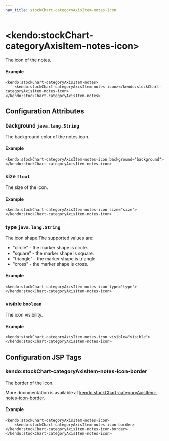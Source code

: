 ```yaml
---
nav_title: stockChart-categoryAxisItem-notes-icon
---
```


# \<kendo:stockChart-categoryAxisItem-notes-icon\>

The icon of the notes.

#### Example
    <kendo:stockChart-categoryAxisItem-notes>
        <kendo:stockChart-categoryAxisItem-notes-icon></kendo:stockChart-categoryAxisItem-notes-icon>
    </kendo:stockChart-categoryAxisItem-notes>

## Configuration Attributes

### background `java.lang.String`

The background color of the notes icon.

#### Example
    <kendo:stockChart-categoryAxisItem-notes-icon background="background">
    </kendo:stockChart-categoryAxisItem-notes-icon>

### size `float`

The size of the icon.

#### Example
    <kendo:stockChart-categoryAxisItem-notes-icon size="size">
    </kendo:stockChart-categoryAxisItem-notes-icon>

### type `java.lang.String`

The icon shape.The supported values are:
* "circle" - the marker shape is circle.
* "square" - the marker shape is square.
* "triangle" - the marker shape is triangle.
* "cross" - the marker shape is cross.

#### Example
    <kendo:stockChart-categoryAxisItem-notes-icon type="type">
    </kendo:stockChart-categoryAxisItem-notes-icon>

### visible `boolean`

The icon visibility.

#### Example
    <kendo:stockChart-categoryAxisItem-notes-icon visible="visible">
    </kendo:stockChart-categoryAxisItem-notes-icon>


##  Configuration JSP Tags

### kendo:stockChart-categoryAxisItem-notes-icon-border

The border of the icon.

More documentation is available at [kendo:stockChart-categoryAxisItem-notes-icon-border](/kendo-ui/api/wrappers/jsp/stockchart/categoryaxisitem-notes-icon-border).

#### Example

    <kendo:stockChart-categoryAxisItem-notes-icon>
        <kendo:stockChart-categoryAxisItem-notes-icon-border></kendo:stockChart-categoryAxisItem-notes-icon-border>
    </kendo:stockChart-categoryAxisItem-notes-icon>

